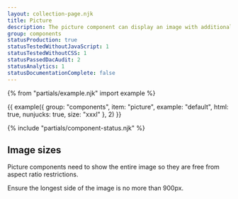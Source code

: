 ```yaml
---
layout: collection-page.njk
title: Picture
description: The picture component can display an image with additional information.
group: components
statusProduction: true
statusTestedWithoutJavaScript: 1
statusTestedWithoutCSS: 1
statusPassedDacAudit: 2
statusAnalytics: 1
statusDocumentationComplete: false
---
```


{% from "partials/example.njk" import example %}

{{ example({ group: "components", item: "picture", example: "default", html: true, nunjucks: true, size: "xxxl" }, 2) }}

{% include "partials/component-status.njk" %}

## Image sizes

Picture components need to show the entire image so they are free from aspect ratio restrictions.

Ensure the longest side of the image is no more than 900px.
